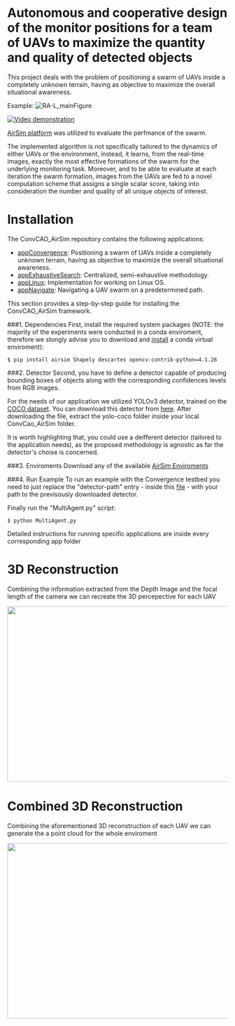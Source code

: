 # Autonomous and cooperative design of the monitor positions for a team of UAVs to maximize the quantity and quality of detected objects #

This project deals with the problem of positioning a swarm of UAVs inside a completely unknown terrain, having as objective to maximize the overall situational awareness.

Example:
![RA-L_mainFigure](http://kapoutsis.info/wp-content/uploads/2020/02/RA-L_mainFigure.png)

[![Video demonstration](http://kapoutsis.info/wp-content/uploads/2020/02/video_thumbnail.png)](https://www.youtube.com/watch?v=L8ycmS20rZs)

[AirSim platform](https://github.com/microsoft/AirSim) was utilized to evaluate the perfmance of the swarm.

The implemented algorithm is not specifically tailored to the dynamics of either UAVs or the environment, instead, it learns, from the real-time images, exactly the most effective formations of the swarm for the underlying monitoring task. Moreover, and to be able to evaluate at each iteration the swarm formation, images from the UAVs are fed to a novel computation scheme that assigns a single scalar score, taking into consideration the number and quality of all unique objects of interest.

# Installation #

The ConvCAO_AirSim repository contains the following applications:
- [appConvergence](https://github.com/dimikout3/ConvCAO_AirSim/tree/master/appConvergence): Positioning a swarm of UAVs inside a completely unknown terrain, having as objective to maximize the overall situational awareness.
- [appExhaustiveSearch](https://github.com/dimikout3/ConvCAO_AirSim/tree/master/appExhaustiveSearch): Centralized, semi-exhaustive methodology.
- [appLinux](https://github.com/dimikout3/ConvCAO_AirSim/tree/master/appLinux): Implementation for working on Linux OS.
- [appNavigate](https://github.com/dimikout3/ConvCAO_AirSim/tree/master/appNavigate): Navigating a UAV swarm on a predetermined path.

This section provides a step-by-step guide for installing the ConvCAO_AirSim framework.

###1. Dependencies
First, install the required system packages
(NOTE: the majority of the experiments were conducted in a conda enviroment, therefore we stongly advise you to download and [install](https://docs.conda.io/projects/conda/en/latest/user-guide/install/) a conda virtual enviroment):
```
$ pip install airsim Shapely descartes opencv-contrib-python=4.1.26
```

###2. Detector
Second, you have to define a detector capable of producing bounding boxes of objects along with the corresponding confidences levels from RGB images.

For the needs of our application we utilized YOLOv3 detector, trained on the [COCO dataset](http://cocodataset.org/#home). You can download this detector from [here](https://convcao.hopto.org/index.php/s/mh8WIDpprE70SO3). After downloading the file, extract the yolo-coco folder inside your local ConvCao_AirSim folder.

It is worth highlighting that, you could use a deifferent detector (tailored to the application needs), as the proposed methodology is agnostic as far the detector's choise is concerned.

###3. Enviroments
Download any of the available [AirSim Enviroments](https://github.com/microsoft/AirSim/releases)

###4. Run Example
To run an example with the Convergence testbed you need to just replace the "detector-path" entry - inside this [file](https://github.com/dimikout3/ConvCAO_AirSim/blob/master/appConvergence/appSettings.json) - with your path to the previsously downloaded detector.

Finally run the "MultiAgent.py" script:
```
$ python MultiAgent.py
```
Detailed instructions for running specific applications are inside every corresponding app folder


# 3D Reconstruction #
Combining the information extracted from the Depth Image and the focal length of the camera we can recreate the 3D percepective for each UAV
<p align="center">
  <img width="712" height="400" src="Videos/toGiF.gif">
</p>

# Combined 3D Reconstruction #
Combining the aforementioned 3D reconstruction of each UAV we can generate the a point cloud for the whole enviroment
<p align="center">
  <img width="712" height="400" src="Videos/combined.gif">
</p>
